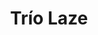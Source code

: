 ---
title: Trío Laze
date: 
draft: false

# descripcion
description : Trío de aros de plata y cubic

materials: Plata 925

color: Plateado

dimensions: 3 pares de aros

code: 01-16-0505

type: "Aros"

categories: []

price: $4.060,00

price_eftvo: $3.455,00

# Images
# first image will be shown in the product page
images:
  # - image: "images/path_to_image"
  # La ubicacion de las imagenes es imagenes/Aros/Aros.Cubic/01-16-0505-trio-laze
  - image: "./images/aros/cubic/01-16-0505_a.JPG"
  - image: "./images/aros/cubic/01-16-0505_b.JPG"
---